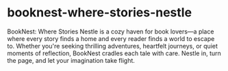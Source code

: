 # booknest-where-stories-nestle

BookNest: Where Stories Nestle is a cozy haven for book lovers—a place where every story finds a home and every reader finds a world to escape to. Whether you're seeking thrilling adventures, heartfelt journeys, or quiet moments of reflection, BookNest cradles each tale with care. Nestle in, turn the page, and let your imagination take flight.
